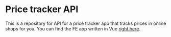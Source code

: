 # Price tracker API

This is a repository for API for a price tracker app that tracks prices in online shops for you.
You can find the FE app written in Vue [right here](https://github.com/JakobMakovac/price-tracker-FE).


